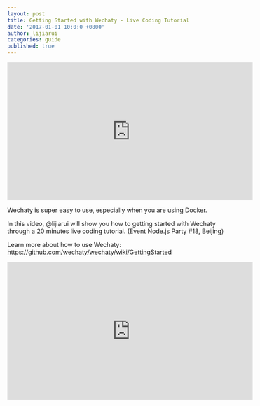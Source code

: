 ```yaml
---
layout: post
title: Getting Started with Wechaty - Live Coding Tutorial
date: '2017-01-01 10:0:0 +0800'
author: lijiarui
categories: guide
published: true
---
```


<iframe width="560" height="315" src="https://www.youtube.com/embed/MFXhd2IK4io" frameborder="0" allowfullscreen></iframe>

Wechaty is super easy to use, especially when you are using Docker.

In this video, @lijiarui will show you how to getting started with Wechaty through a 20 minutes live coding tutorial. (Event Node.js Party #18, Beijing)

Learn more about how to use Wechaty: https://github.com/wechaty/wechaty/wiki/GettingStarted

<!--more-->

<iframe width="560" height="315" src="https://www.youtube.com/embed/pF3PT6Q686c" frameborder="0" allowfullscreen></iframe>

[ruirui-speech-nodejs-image]: /download/2017/lijiarui-speech-nodejs.jpg
